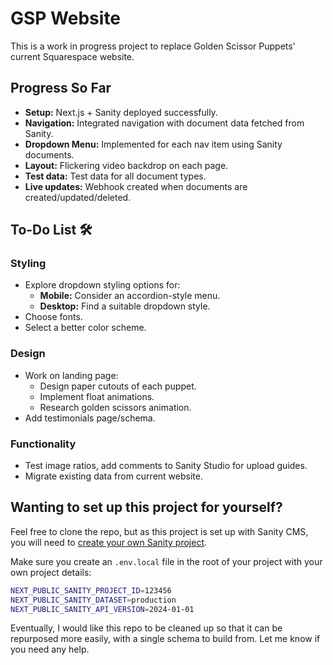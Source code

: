 # GSP Website

This is a work in progress project to replace Golden Scissor Puppets' current Squarespace website.

## Progress So Far 

- **Setup:** Next.js + Sanity deployed successfully.  
- **Navigation:** Integrated navigation with document data fetched from Sanity.  
- **Dropdown Menu:** Implemented for each nav item using Sanity documents.
- **Layout:** Flickering video backdrop on each page.
- **Test data:** Test data for all document types.
- **Live updates:** Webhook created when documents are created/updated/deleted.

## To-Do List 🛠️

### Styling
- Explore dropdown styling options for:  
  - **Mobile:** Consider an accordion-style menu.  
  - **Desktop:** Find a suitable dropdown style.  
- Choose fonts.  
- Select a better color scheme.

### Design
- Work on landing page: 
  - Design paper cutouts of each puppet.  
  - Implement float animations.  
  - Research golden scissors animation.
- Add testimonials page/schema.

### Functionality
- Test image ratios, add comments to Sanity Studio for upload guides.
- Migrate existing data from current website.


## Wanting to set up this project for yourself?

Feel free to clone the repo, but as this project is set up with Sanity CMS, you will need to [create your own Sanity project](https://www.sanity.io/docs/getting-started-with-sanity).

Make sure you create an `.env.local` file in the root of your project with your own project details:

```bash
NEXT_PUBLIC_SANITY_PROJECT_ID=123456
NEXT_PUBLIC_SANITY_DATASET=production
NEXT_PUBLIC_SANITY_API_VERSION=2024-01-01
```

Eventually, I would like this repo to be cleaned up so that it can be repurposed more easily, with a single schema to build from. Let me know if you need any help.
